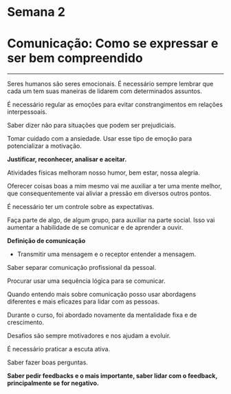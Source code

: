 # Semana 2

# Comunicação: Como se expressar e ser bem compreendido

---

Seres humanos são seres emocionais. É necessário sempre lembrar que cada um tem suas maneiras de lidarem com determinados assuntos.

É necessário regular as emoções para evitar constrangimentos em relações interpessoais.

Saber dizer não para situações que podem ser prejudiciais.

Tomar cuidado com a ansiedade. Usar esse tipo de emoção para potencializar a motivação.

**Justificar, reconhecer, analisar e aceitar.**

Atividades físicas melhoram nosso humor, bem estar, nossa alegria.

Oferecer coisas boas a mim mesmo vai me auxiliar a ter uma mente melhor, que consequentemente vai aliviar a pressão em diversos outros pontos.

É necessário ter um controle sobre as expectativas.

Faça parte de algo, de algum grupo, para auxiliar na parte social. Isso vai aumentar a habilidade de se comunicar e de aprender a ouvir.

**Definição de comunicação**

- Transmitir uma mensagem e o receptor entender a mensagem.

Saber separar comunicação profissional da pessoal.

Procurar usar uma sequência lógica para se comunicar.

Quando entendo mais sobre comunicação posso usar abordagens diferentes e mais eficazes para lidar com as pessoas.

Durante o curso, foi abordado novamente da mentalidade fixa e de crescimento.

Desafios são sempre motivadores e nos ajudam a evoluir.

É necessário praticar a escuta ativa.

Saber fazer boas perguntas.

**Saber pedir feedbacks e o mais importante, saber lidar com o feedback, principalmente se for negativo.**